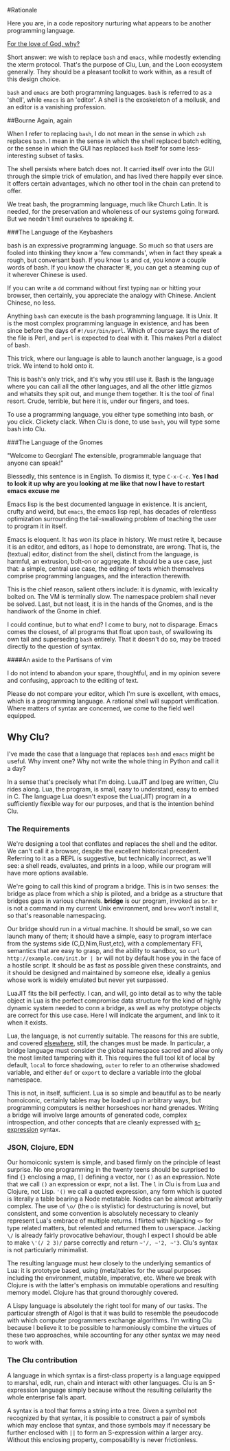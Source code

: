 #Rationale

Here you are, in a code repository nurturing what appears to be another programming language. 

[For the love of God, why?](http://en.wikipedia.org/wiki/List_of_programming_languages)

Short answer: we wish to replace `bash` and `emacs`, while modestly extending the xterm protocol. That's the purpose of Clu, Lun, and the Loon ecosystem generally. They should be a pleasant toolkit to work within, as a result of this design choice. 

`bash` and `emacs` are both programming languages. `bash` is referred to as a 'shell', while `emacs` is an 'editor'. A shell is the exoskeleton of a mollusk, and an editor is a vanishing profession. 

##Bourne Again, again

When I refer to replacing `bash`, I do not mean in the sense in which `zsh` replaces `bash`. I mean in the sense in which the shell replaced batch editing, or the sense in which the GUI has replaced `bash` itself for some less-interesting subset of tasks. 

The shell persists where batch does not. It carried itself over into the GUI through the simple trick of emulation, and has lived there happily ever since. It offers certain advantages, which no other tool in the chain can pretend to offer. 

We treat bash, the programming language, much like Church Latin. It is needed, for the preservation and wholeness of our systems going forward. But we needn't limit ourselves to speaking it. 

###The Language of the Keybashers

bash is an expressive programming language. So much so that users are fooled into thinking they know a 'few commands', when in fact they speak a rough, but conversant bash. If you know `ls` and `cd`, you know a couple words of bash. If you know the character `茶`, you can get a steaming cup of it wherever Chinese is used. 

If you can write a `dd` command without first typing `man` or hitting your browser, then certainly, you appreciate the analogy with Chinese. Ancient Chinese, no less. 

Anything `bash` can execute is the bash programming language. It is Unix. It is the most complex programming language in existence, and has been since before the days of `#!/usr/bin/perl`. Which of course says the rest of the file is Perl, and `perl` is expected to deal with it. This makes Perl a dialect of bash. 

This trick, where our language is able to launch another language, is a good trick. We intend to hold onto it. 

This is bash's only trick, and it's why you still use it. Bash is the language where you can call all the other languages, and all the other little gizmos and whatsits they spit out, and munge them together. It is the tool of final resort. Crude, terrible, but here it is, under our fingers, and toes. 

To use a programming language, you either type something into bash, or you click. Clickety clack. When Clu is done, to use `bash`, you will type some bash into Clu. 

###The Language of the Gnomes

"Welcome to Georgian! The extensible, programmable language that anyone can speak!"

Blessedly, this sentence is in English. To dismiss it, type `C-x-C-c`. **Yes I had to look it up why are you looking at me like that now I have to restart emacs excuse me**

Emacs lisp is the best documented language in existence. It is ancient, crufty and weird, but `emacs`, the emacs lisp repl, has decades of relentless optimization surrounding the tail-swallowing problem of teaching the user to program it in itself. 

Emacs is eloquent. It has won its place in history. We must retire it, because it is an editor, and editors, as I hope to demonstrate, are wrong. That is, the (textual) editor, distinct from the shell, distinct from the language, is harmful, an extrusion, bolt-on or aggregate. It should be a use case, just that: a simple, central use case, the editing of texts which themselves comprise programming languages, and the interaction therewith. 

This is the chief reason, salient others include: it is dynamic, with lexicality bolted on. The VM is terminally slow. The namespace problem shall never be solved. Last, but not least, it is in the hands of the Gnomes, and is the handiwork of the Gnome in chief. 

I could continue, but to what end? I come to bury, not to disparage. Emacs comes the closest, of all programs that float upon `bash`, of swallowing its own tail and superseding `bash` entirely. That it doesn't do so, may be traced directly to the question of syntax.

####An aside to the Partisans of vim

I do not intend to abandon your spare, thoughtful, and in my opinion severe and confusing, approach to the editing of text. 

Please do not compare your editor, which I'm sure is excellent, with emacs, which is a programming language. A rational shell will support vimification. Where matters of syntax are concerned, we come to the field well equipped.

## Why Clu?

I've made the case that a language that replaces `bash` and `emacs` might be useful. Why invent one? Why not write the whole thing in Python and call it a day?

In a sense that's precisely what I'm doing. LuaJIT and lpeg are written, Clu rides along. Lua, the program, is small, easy to understand, easy to embed in C. The language Lua doesn't expose the Lua(JIT) program in a sufficiently flexible way for our purposes, and that is the intention behind Clu. 


### The Requirements

We're designing a tool that conflates and replaces the shell and the editor. We can't call it a browser, despite the excellent historical precedent. Referring to it as a REPL is suggestive, but technically incorrect, as we'll see: a shell reads, evaluates, and prints in a loop, while our program will have more options available. 

We're going to call this kind of program a bridge. This is in two senses: the bridge as place from which a ship is piloted, and a bridge as a structure that bridges gaps in various channels. **bridge** is our program, invoked as `br`. `br` is not a command in my current Unix environment, and `brew` won't install it, so that's reasonable namespacing. 

Our bridge should run in a virtual machine. It should be small, so we can launch many of them; it should have a simple, easy to program interface from the systems side (C,D,Nim,Rust,etc), with a complementary FFI, semantics that are easy to grasp, and the ability to sandbox, so `curl http://example.com/init.br | br` will not by default hose you in the face of a hostile script. It should be as fast as possible given these constraints, and it should be designed and maintained by someone else, ideally a genius whose work is widely emulated but never yet surpassed. 

LuaJIT fits the bill perfectly. I can, and will, go into detail as to why the table object in Lua is the perfect compromise data structure for the kind of highly dynamic system needed to conn a bridge, as well as why prototype objects are correct for this use case. Here I will indicate the argument, and link to it when it exists. 

Lua, the language, is not currently suitable. The reasons for this are subtle, and covered [elsewhere](lun.md), still, the changes must be made. In particular, a bridge language must consider the global namespace sacred and allow only the most limited tampering with it. This requires the full tool kit of local by default, `local` to force shadowing, `outer` to refer to an otherwise shadowed variable, and either `def` or `export` to declare a variable into the global namespace.

This is not, in itself, sufficient. Lua is so simple and beautiful as to be nearly homoiconic, certainly tables may be loaded up in arbitrary ways, but programming computers is neither horseshoes nor hand grenades. Writing a bridge will involve large amounts of generated code, complex introspection, and other concepts that are cleanly expressed with [s-expression](http://en.wikipedia.org/wiki/S-expression) syntax. 

### JSON, Clojure, EDN

Our homoiconic system is simple, and based firmly on the principle of least surprise. No one programming in the twenty teens should be surprised to find `{}` enclosing a map, `[]` defining a vector, nor `()` as an expression. Note that we call `()` an expression or expr, not a list. The `l` in Clu is from Lua and Clojure, not Lisp. `'()` we call a quoted expression, any form which is quoted is literally a table bearing a Node metatable. Nodes can be almost arbitrarily complex. The use of `\o/` (the `o` is stylistic) for destructuring is novel, but consistent, and some convention is absolutely necessary to cleanly represent Lua's embrace of multiple returns. I flirted with hijacking `<>` for type related matters, but relented and returned them to userspace. Jacking `\/` is already fairly provocative behaviour, though I expect I should be able to make `\'(/ 2 3)/` parse correctly and return `~'/, ~'2, ~'3`. Clu's syntax is not particularly minimalist.   

The resulting language must hew closely to the underlying semantics of Lua: it is prototype based, using (meta)tables for the usual purposes including the environment, mutable, imperative, etc. Where we break with Clojure is with the latter's emphasis on immutable operations and resulting memory model. Clojure has that ground thoroughly covered. 

A Lispy language is absolutely the right tool for many of our tasks. The particular strength of Algol is that it was build to resemble the pseudocode with which computer programmers exchange algorithms. I'm writing Clu because I believe it to be possible to harmoniously combine the virtues of these two approaches, while accounting for any other syntax we may need to work with. 


### The Clu contribution

A language in which syntax is a first-class property is a language equipped to marshal, edit, run, chain and interact with other languages. Clu is an S-expression language simply because without the resulting cellularity the whole enterprise falls apart. 

A syntax is a tool that forms a string into a tree. Given a symbol not recognized by that syntax, it is possible to construct a pair of symbols which may enclose that syntax, and those symbols may if necessary be further enclosed with `||` to form an S-expression within a larger arcy. Without this enclosing property, composability is never frictionless.
